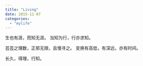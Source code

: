 ```yaml
---
title: "Living"
date: 2015-11-07
categories: 
  - "mylife"
---
```


生也有涯，而知无涯。 当知为行，行亦求知。

芸芸之理数，正邪无限，且慢寻之。 变换有高低，有深远，亦有时间。

长久，得理，行知。
